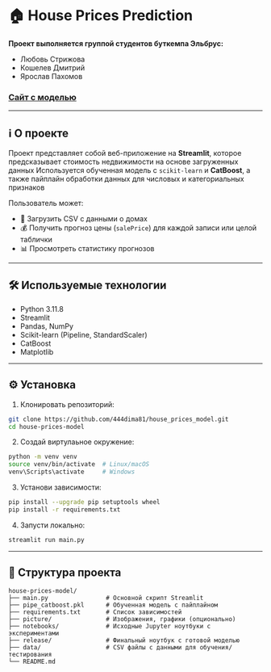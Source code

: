 # 🏠 House Prices Prediction

**Проект выполняется группой студентов буткемпа Эльбрус:**
* Любовь Стрижова
* Кошелев Дмитрий
* Ярослав Пахомов
  
### [Сайт с моделью](https://housepricesmodel-8t3ngdjkczdtrqfbouiffw.streamlit.app/)
---

## ℹ️ О проекте
Проект представляет собой веб-приложение на **Streamlit**, которое предсказывает стоимость недвижимости на основе загруженных данных
Используется обученная модель с `scikit-learn` и **CatBoost**, а также пайплайн обработки данных для числовых и категориальных признаков

Пользователь может:  
- 📄 Загрузить CSV с данными о домах  
- 💰 Получить прогноз цены (`salePrice`) для каждой записи или целой таблички
- 📊 Просмотреть статистику прогнозов  

---

## 🛠 Используемые технологии
- Python 3.11.8  
- Streamlit  
- Pandas, NumPy  
- Scikit-learn (Pipeline, StandardScaler)  
- CatBoost  
- Matplotlib

---

## ⚙️ Установка
1. Клонировать репозиторий:  
```bash
git clone https://github.com/444dima81/house_prices_model.git
cd house-prices-model
```
2. Создай виртулаьное окружение:
```bash
python -m venv venv
source venv/bin/activate  # Linux/macOS
venv\Scripts\activate     # Windows
```
3. Установи зависимости:
```bash
pip install --upgrade pip setuptools wheel
pip install -r requirements.txt
```
4. Запусти локально:
```bash
streamlit run main.py
```

---

## 📂 Структура проекта
```
house-prices-model/
├── main.py                # Основной скрипт Streamlit
├── pipe_catboost.pkl      # Обученная модель с пайплайном
├── requirements.txt       # Список зависимостей
├── picture/               # Изображения, графики (опционально)
├── notebooks/             # Исходные Jupyter ноутбуки с экспериментами
├── release/               # Финальный ноутбук с готовой моделью
├── data/                  # CSV файлы с данными для обучения/тестирования
└── README.md
